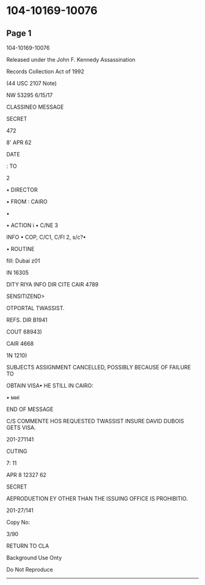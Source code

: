 # 104-10169-10076

## Page 1

104-10169-10076

Released under the John F. Kennedy Assassination

Records Collection Act of 1992

(44 USC 2107 Note)

NW 53295 6/15/17

CLASSINEO MESSAGE

SECRET

472

8' APR 62

DATE

: TO

2

• DIRECTOR

• FROM : CAIRO

•

• ACTION i • C/NE 3

INFO • COP, C/C1, C/FI 2, s/c?•

• ROUTINE

fill: Dubai z01

IN 16305

DITY RIYA INFO DIR CITE CAIR 4789

SENSITIZEND>

OTPORTAL TWASSIST.

REFS. DIR B1941

COUT 68943)

CAIR 4668

1N 1210)

SUBJECTS ASSIGNMENT CANCELLED, POSSIBLY BECAUSE OF FAILURE TO

OBTAIN VISA• HE STILL IN CAIRO:

• миі

END OF MESSAGE

C/S COMMENTE HOS REQUESTED TWASSIST INSURE DAVID DUBOIS GETS VISA.

201-271141

CUTING

7: 11

APR 8 12327 62

SECRET

AEPRODUETION EY OTHER THAN THE ISSUING OFFICE IS PROHIBITIO.

201-27/141

Copy No:

3/90

RETURN TO CLA

Background Use Onty

Do Not Reproduce

---

